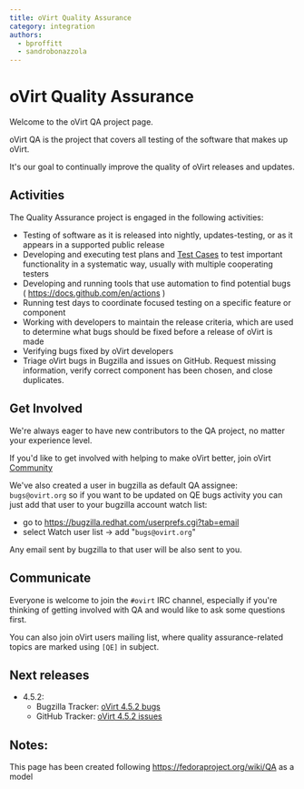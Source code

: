 ```yaml
---
title: oVirt Quality Assurance
category: integration
authors:
  - bproffitt
  - sandrobonazzola
---
```


# oVirt Quality Assurance

Welcome to the oVirt QA project page.

oVirt QA is the project that covers all testing of the software that makes up oVirt.

It's our goal to continually improve the quality of oVirt releases and updates.

## Activities

The Quality Assurance project is engaged in the following activities:

*   Testing of software as it is released into nightly, updates-testing, or as it appears in a supported public release
*   Developing and executing test plans and [Test Cases](/develop/qa/test-cases/) to test important functionality in a systematic way, usually with multiple cooperating testers
*   Developing and running tools that use automation to find potential bugs ( <https://docs.github.com/en/actions> )
*   Running test days to coordinate focused testing on a specific feature or component
*   Working with developers to maintain the release criteria, which are used to determine what bugs should be fixed before a release of oVirt is made
*   Verifying bugs fixed by oVirt developers
*   Triage oVirt bugs in Bugzilla and issues on GitHub. Request missing information, verify correct component has been chosen, and close duplicates.

## Get Involved

We're always eager to have new contributors to the QA project, no matter your experience level.

If you'd like to get involved with helping to make oVirt better, join oVirt [Community](/community/)

We've also created a user in bugzilla as default QA assignee: `bugs@ovirt.org` so if you want to be updated on QE bugs activity you can just add that user to your bugzilla account watch list:

*   go to <https://bugzilla.redhat.com/userprefs.cgi?tab=email>
*   select Watch user list -> add "`bugs@ovirt.org`"

Any email sent by bugzilla to that user will be also sent to you.

## Communicate

Everyone is welcome to join the `#ovirt` IRC channel, especially if you're thinking of getting involved with QA and would like to ask some questions first.

You can also join oVirt users mailing list, where quality assurance-related topics are marked using `[QE]` in subject.

## Next releases

* 4.5.2:
  - Bugzilla Tracker: [oVirt 4.5.2 bugs](https://bugzilla.redhat.com/buglist.cgi?quicksearch=target_milestone%3Aovirt-4.5.2)
  - GitHub Tracker: [oVirt 4.5.2 issues](https://github.com/issues?q=is%3Aopen+is%3Aissue+user%3Aovirt+archived%3Afalse+milestone%3Aovirt-4.5.2)

## Notes:

This page has been created following <https://fedoraproject.org/wiki/QA> as a model

